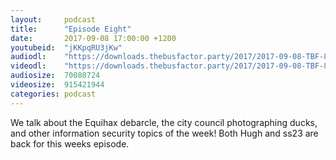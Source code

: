 ```yaml
---
layout:     podcast
title:      "Episode Eight"
date:       2017-09-08 17:00:00 +1200
youtubeid:  "jKKpqRU3jKw"
audiodl:    "https://downloads.thebusfactor.party/2017/2017-09-08-TBF-8.mp3"
videodl:    "https://downloads.thebusfactor.party/2017/2017-09-08-TBF-8.mp4"
audiosize:  70080724
videosize:  915421944
categories: podcast
---
```

We talk about the Equihax debarcle, the city council photographing ducks, and other information security topics of the week!
Both Hugh and ss23 are back for this weeks episode.
